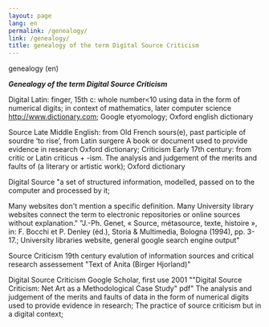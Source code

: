 ```yaml
---
layout: page
lang: en
permalink: /genealogy/
link: /genealogy/
title: genealogy of the term Digital Source Criticism
---
```


genealogy (en)
<!-- more -->

***Genealogy of the term Digital Source Criticism***

Digital 	Latin: finger, 15th c: whole number<10	using data in the form of numerical digits; in context of mathematics, later computer science	http://www.dictionary.com; Google etyomology; Oxford english dictionary


Source	Late Middle English: from Old French sours(e), past participle of sourdre ‘to rise’, from Latin surgere	A book or document used to provide evidence in research	Oxford dictionary; 
Criticism	Early 17th century: from critic or Latin criticus + -ism.	The analysis and judgement of the merits and faults of (a literary or artistic work); 	Oxford dictionary


Digital Source		"a set of structured information, modelled, passed on to the computer and processed by it;


Many websites don't mention a specific definition. Many University library websites connect the term to electronic repositories or online sources without explanation."	"J.-Ph. Genet, « Source, métasource, texte, histoire », in: F. Bocchi et P. Denley
(éd.), Storia & Multimedia, Bologna (1994), pp. 3-17.; University libraries website, general google search engine output"


Source Criticism	19th century	evalution of information sources and critical research assessement	"Text of Anita
 (Birger Hjorland)"
 
 
Digital Source Criticism	Google Scholar, first use 2001 ""Digital Source Criticism: Net Art as a Methodological Case Study" pdf"	The analysis and judgement of the merits and faults of data in the form of numerical digits used to provide evidence in research; The practice of source criticism but in a digital context; 	
